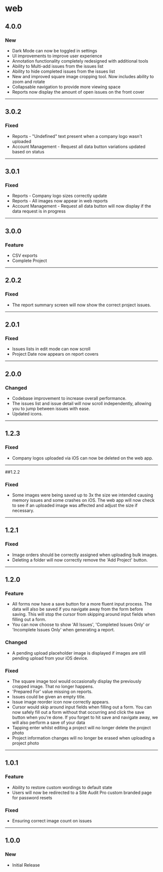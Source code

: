 # web

## 4.0.0

### New
- Dark Mode can now be toggled in settings
- UI improvements to improve user experience
- Annotation functionality completely redesigned with additional tools
- Ability to Multi-add issues from the issues list
- Ability to hide completed issues from the issues list
- New and improved square image cropping tool. Now includes ability to zoom and rotate
- Collapsable navigation to provide more viewing space
- Reports now display the amount of open issues on the front cover

---

## 3.0.2
### Fixed
- Reports - "Undefined" text present when a company logo wasn't uploaded
- Account Management - Request all data button variations updated based on status

---

## 3.0.1
### Fixed
- Reports - Company logo sizes correctly update
- Reports - All images now appear in web reports
- Account Management - Request all data button will now display if the data request is in progress

---

## 3.0.0
### Feature
- CSV exports
- Complete Project

---

## 2.0.2
### Fixed
- The report summary screen will now show the correct project issues.

---

## 2.0.1
### Fixed
- Issues lists in edit mode can now scroll
- Project Date now appears on report covers

---

## 2.0.0
### Changed
- Codebase improvement to increase overall performance.
- The issues list and issue detail will now scroll independently, allowing you to jump between issues with ease.
- Updated icons.

---

## 1.2.3
### Fixed
- Company logos uploaded via iOS can now be deleted on the web app.

---


##1.2.2
### Fixed
- Some images were being saved up to 3x the size we intended causing memory issues and some crashes on iOS. The web app will now check to see if an uploaded image was affected and adjust the size if necessary.

---

## 1.2.1
### Fixed
- Image orders should be correctly assigned when uploading bulk images.
- Deleting a folder will now correctly remove the 'Add Project' button.

---

## 1.2.0

### Feature
- All forms now have a save button for a more fluent input process. The data will also be saved if you navigate away from the form before saving. This will stop the cursor from skipping around input fields when filling out a form.
- You can now choose to show 'All Issues', 'Completed Issues Only' or 'Incomplete Issues Only' when generating a report.

### Changed
- A pending upload placeholder image is displayed if images are still pending upload from your iOS device.

### Fixed
- The square image tool would occasionally display the previously cropped image. That no longer happens.
- 'Prepared For' value missing on reports.
- Issues could be given an empty title.
- Issue image reorder icon now correctly appears.
- Cursor would skip around input fields when filling out a form. You can now safely fill out a form without that occurring and click the save button when you're done. If you forget to hit save and navigate away, we will also perform a save of your data
- Tapping enter whilst editing a project will no longer delete the project photo
- Project information changes will no longer be erased when uploading a project photo

---

## 1.0.1
### Feature
- Ability to restore custom wordings to default state
- Users will now be redirected to a Site Audit Pro custom branded page for password resets

### Fixed
- Ensuring correct image count on issues

---

## 1.0.0
### New
- Initial Release

